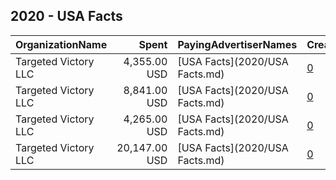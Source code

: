 ## 2020 - USA Facts 
|OrganizationName|Spent|PayingAdvertiserNames|CreativeUrls|Impressions|Genders|AgeBrackets|CountryCodes|BillingAddresses|CandidateBallotInformation|
|:---|---:|:---|:---|---:|:---|:---|:---|:---|:---|
|Targeted Victory  LLC|4,355.00 USD|[USA Facts](2020/USA Facts.md)|[0](https://www.snap.com/political-ads/asset/d58725dfdf8d56a00d26c27d98283fe5d5bc6adbf92a83df7b64185668dad144?mediaType=mp4)|1,226,813||18-35|united states|"1100 Wilson Blvd, 10th Floor,Arlington,22209,US"||
|Targeted Victory  LLC|8,841.00 USD|[USA Facts](2020/USA Facts.md)|[0](https://www.snap.com/political-ads/asset/543487b6855b3f3807cb007e022284f230c5fd640d6cdab12facce64f287a5ec?mediaType=mp4)|2,568,461||18-35|united states|"1100 Wilson Blvd, 10th Floor,Arlington,22209,US"||
|Targeted Victory  LLC|4,265.00 USD|[USA Facts](2020/USA Facts.md)|[0](https://www.snap.com/political-ads/asset/490642105926fcf983cc3eb94f5e3800898ec8556d7c1260a4d17779e9e945f8?mediaType=mp4)|1,360,416||18-35|united states|"1100 Wilson Blvd, 10th Floor,Arlington,22209,US"||
|Targeted Victory  LLC|20,147.00 USD|[USA Facts](2020/USA Facts.md)|[0](https://www.snap.com/political-ads/asset/06c83d14a89e0e9e87c0251371164efbcadafbd61e129035969a11d4f3b29ce1?mediaType=mp4)|5,308,421||18-35|united states|"1100 Wilson Blvd, 10th Floor,Arlington,22209,US"||
